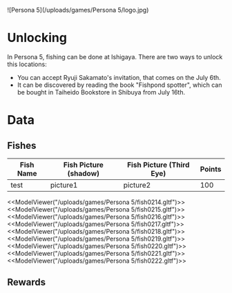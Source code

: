 ![Persona 5](/uploads/games/Persona 5/logo.jpg)

# Unlocking

In Persona 5, fishing can be done at Ishigaya. There are two ways to unlock this
locations:

- You can accept Ryuji Sakamato's invitation, that comes on the July 6th.
- It can be discovered by reading the book "Fishpond spotter", which can be
  bought in Taiheido Bookstore in Shibuya from July 16th.

# Data

## Fishes

Fish Name | Fish Picture (shadow) | Fish Picture (Third Eye) | Points
----------|-----------------------|--------------------------|----------
test | picture1 | picture2 | 100

<<ModelViewer("/uploads/games/Persona 5/fish0214.gltf")>>
<<ModelViewer("/uploads/games/Persona 5/fish0215.gltf")>>
<<ModelViewer("/uploads/games/Persona 5/fish0216.gltf")>>
<<ModelViewer("/uploads/games/Persona 5/fish0217.gltf")>>
<<ModelViewer("/uploads/games/Persona 5/fish0218.gltf")>>
<<ModelViewer("/uploads/games/Persona 5/fish0219.gltf")>>
<<ModelViewer("/uploads/games/Persona 5/fish0220.gltf")>>
<<ModelViewer("/uploads/games/Persona 5/fish0221.gltf")>>
<<ModelViewer("/uploads/games/Persona 5/fish0222.gltf")>>


## Rewards


